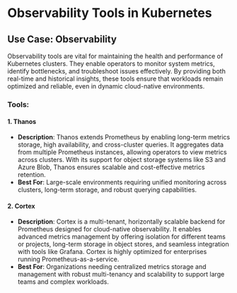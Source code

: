 # Observability Tools in Kubernetes

## Use Case: Observability

Observability tools are vital for maintaining the health and performance of Kubernetes clusters. They enable operators to monitor system metrics, identify bottlenecks, and troubleshoot issues effectively. By providing both real-time and historical insights, these tools ensure that workloads remain optimized and reliable, even in dynamic cloud-native environments.

### Tools:

#### 1. **Thanos**

- **Description**: Thanos extends Prometheus by enabling long-term metrics storage, high availability, and cross-cluster queries. It aggregates data from multiple Prometheus instances, allowing operators to view metrics across clusters. With its support for object storage systems like S3 and Azure Blob, Thanos ensures scalable and cost-effective metrics retention.
- **Best For**: Large-scale environments requiring unified monitoring across clusters, long-term storage, and robust querying capabilities.

#### 2. **Cortex**

- **Description**: Cortex is a multi-tenant, horizontally scalable backend for Prometheus designed for cloud-native observability. It enables advanced metrics management by offering isolation for different teams or projects, long-term storage in object stores, and seamless integration with tools like Grafana. Cortex is highly optimized for enterprises running Prometheus-as-a-service.
- **Best For**: Organizations needing centralized metrics storage and management with robust multi-tenancy and scalability to support large teams and complex workloads.
